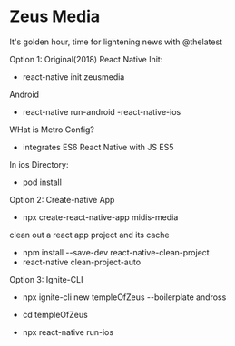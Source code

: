 # Zeus Media

It's golden hour, time for lightening news with @thelatest


Option 1: Original(2018) React Native Init:
- react-native init zeusmedia

Android
- react-native run-android
-react-native-ios 



WHat is Metro Config?
- integrates ES6 React Native with JS ES5


In ios Directory:
- pod install


Option 2: Create-native App
- npx create-react-native-app midis-media




clean out a react app project and its cache

- npm install --save-dev react-native-clean-project
- react-native clean-project-auto



Option 3: Ignite-CLI
- npx ignite-cli new templeOfZeus --boilerplate andross


- cd templeOfZeus

- npx react-native run-ios
